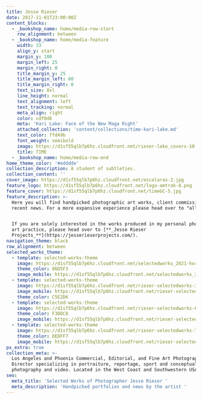 ```yaml
---
title: Jesse Rieser
date: 2017-11-01T23:00:00Z
content_blocks:
  - _bookshop_name: home/media-row-start
    row_alignment: between
  - _bookshop_name: home/media-feature
    width: 33
    align_y: start
    margin_y: 100
    margin_left: 25
    margin_right: 0
    title_margin_y: 25
    title_margin_left: 60
    title_margin_right: 0
    text_size: 8xl
    line_height: normal
    text_alignment: left
    text_tracking: normal
    meta_align: right
    color: cdf0d6
    meta: 'Kari Lake: Face of the New Maga Right'
    attached_collection: 'content/collections/time-kari-lake.md'
    text_color: ffd49b
    font_weight: semibold
    image: https://d1sf55qlb7p6hz.cloudfront.net/rieser-lake_covers-10.jpg
    title: TIME
  - _bookshop_name: home/media-row-end
home_theme_color: '#edddde'
collection_description: A student of subtleties.
collection_content: ''
cover_image: https://d1sf55qlb7p6hz.cloudfront.net/escalaras-2.jpg
feature_logo: https://d1sf55qlb7p6hz.cloudfront.net/logo-amtrak-8.png
feature_cover: https://d1sf55qlb7p6hz.cloudfront.net/timeGC-5.jpg
feature_description: >-
  Here you will find handpicked photographic art works, client commissions, and
  recent news. For a more expansive experience please head over to "all works."


  If you are solely interested in the works produced in my personal photographic
  art practice, please head over to [**_Jesse Rieser
  Projects_**](https://jesserieserprojects.com/).
navigation_theme: black
row_alignment: between
selected_works_theme:
  - template: selected-works-theme
    image: https://d1sf55qlb7p6hz.cloudfront.net/selectedworks_2021-horizontal-2.jpg
    theme_color: 86D5F3
    image_mobile: https://d1sf55qlb7p6hz.cloudfront.net/selectedworks_2021-vertical-2.jpg
  - template: selected-works-theme
    image: https://d1sf55qlb7p6hz.cloudfront.net/rieser-selectedworks-3.jpg
    image_mobile: https://d1sf55qlb7p6hz.cloudfront.net/rieser-selectedworks_verts-3.jpg
    theme_color: C5E2D6
  - template: selected-works-theme
    image: https://d1sf55qlb7p6hz.cloudfront.net/rieser-selectedworks-6.jpg
    theme_color: F3DDC8
    image_mobile: https://d1sf55qlb7p6hz.cloudfront.net/rieser-selectedworks_verts-6.jpg
  - template: selected-works-theme
    image: https://d1sf55qlb7p6hz.cloudfront.net/rieser-selectedworks-7.jpg
    theme_color: DEDFF7
    image_mobile: https://d1sf55qlb7p6hz.cloudfront.net/rieser-selectedworks_verts-7.jpg
px_extra: true
collection_meta: >-
  Los Angeles and Phoenix Commercial, Editorial, and Fine Art Photographer &
  Director specializing in portraiture, reportage, sport and conceptual
  photography and video. Located in the West Coast and Southwestern USA. 
seo:
  meta_title: 'Selected Works of Photographer Jesse Rieser '
  meta_description: 'Handpicked portfolios and news by the artist '
---
```

